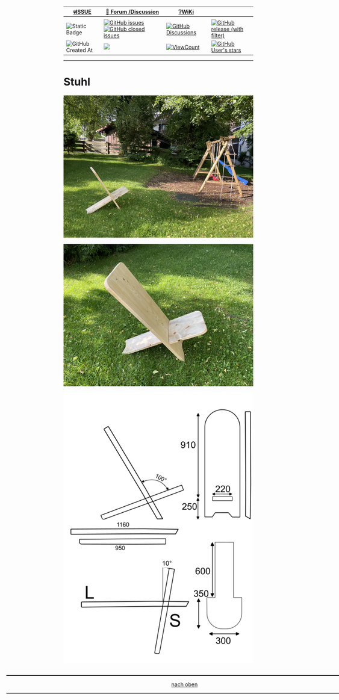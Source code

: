 <a name="oben"></a>

<div align="center">

|[:skull:ISSUE](https://github.com/frankyhub/Stuhl/issues?q=is%3Aissue)|[:speech_balloon: Forum /Discussion](https://github.com/frankyhub/Stuhl/discussions)|[:grey_question:WiKi](https://github.com/frankyhub/Stuhl/wiki)||
|--|--|--|--|
| | | | |
|![Static Badge](https://img.shields.io/badge/RepoNr.:-%20115-blue)|<a href="https://github.com/frankyhub/Stuhl/issues">![GitHub issues](https://img.shields.io/github/issues/frankyhub/Stuhl)![GitHub closed issues](https://img.shields.io/github/issues-closed/frankyhub/Stuhl)|<a href="https://github.com/frankyhub/Stuhl/discussions">![GitHub Discussions](https://img.shields.io/github/discussions/frankyhub/Stuhl)|<a href="https://github.com/frankyhub/Stuhl/releases">![GitHub release (with filter)](https://img.shields.io/github/v/release/frankyhub/Stuhl)|
|![GitHub Created At](https://img.shields.io/github/created-at/frankyhub/Stuhl)| <a href="https://github.com/frankyhub/Stuhl/pulse" alt="Activity"><img src="https://img.shields.io/github/commit-activity/m/badges/shields" />| <a href="https://github.com/frankyhub/Stuhl/graphs/traffic"><img alt="ViewCount" src="https://views.whatilearened.today/views/github/frankyhub/github-clone-count-badge.svg">  |<a href="https://github.com/frankyhub?tab=stars"> ![GitHub User's stars](https://img.shields.io/github/stars/frankyhub)|
</div>




---
# Stuhl

![Bild](pic/stuhl2.png)

![Bild](pic/stuhl1.png)


![Bild](pic/stuhl.png)



<div style="position:absolute; left:2cm; ">   
<ol class="breadcrumb" style="border-top: 2px solid black;border-bottom:2px solid black; height: 45px; width: 900px;"> <p align="center"><a href="#oben">nach oben</a></p></ol>
</div
